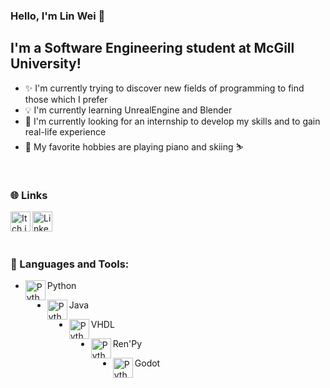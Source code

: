 ### Hello, I'm Lin Wei 👋

## I'm a Software Engineering student at McGill University!
- ✨ I'm currently trying to discover new fields of programming to find those which I prefer
- 💡 I'm currently learning UnrealEngine and Blender
- 🔭 I'm currently looking for an internship to develop my skills and to gain real-life experience
- 🎹 My favorite hobbies are playing piano and skiing ⛷️

<br />

### 🌐 Links
[<img align = "left" alt = "Itch.io" height = "32px" src = "https://github.com/ElkCl0ner/images/blob/main/ElkCl0ner/itchio_logo.png" />][Itch.io]
[<img align = "left" alt = "LinkedIn" height = "32px" src = "https://github.com/ElkCl0ner/images/blob/main/ElkCl0ner/LinkedIn_logo.png" />][LinkedIn]

<br />
<br />
<br />

### 🧰 Languages and Tools:

- <img align = "left" alt = "Python" width = "32px" src = "https://github.com/ElkCl0ner/images/blob/main/ElkCl0ner/python_logo.png" />Python

- <img align = "left" alt = "Python" width = "32px" src = "https://github.com/ElkCl0ner/images/blob/main/ElkCl0ner/java_logo.jpg" />Java

- <img align = "left" alt = "Python" width = "32px" src = "https://github.com/ElkCl0ner/images/blob/main/ElkCl0ner/vhdl_logo.jpg" />VHDL

- <img align = "left" alt = "Python" width = "32px" src = "https://github.com/ElkCl0ner/images/blob/main/ElkCl0ner/renpy_logo.png" />Ren'Py

- <img align = "left" alt = "Python" width = "32px" src = "https://github.com/ElkCl0ner/images/blob/main/ElkCl0ner/godot_logo.png" />Godot

[Itch.io]: https://elkcl0ner.itch.io
[LinkedIn]: https://www.linkedin.com/in/lin-wei-li-270937151/

